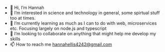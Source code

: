 - 👋 Hi, I’m Hannah
- 👀 I’m interested in science and technology in general, some spirtual stuff too at times.
- 🌱 I’m currently learning as much as I can to do with web, microservices etc. Focusing largely on node.js and typescript
- 💞️ I’m looking to collaborate on anything that might help me develop my skills
- 📫 How to reach me hannahellis4242@gmail.com

<!---
hannahellis4242/hannahellis4242 is a ✨ special ✨ repository because its `README.md` (this file) appears on your GitHub profile.
You can click the Preview link to take a look at your changes.
--->
